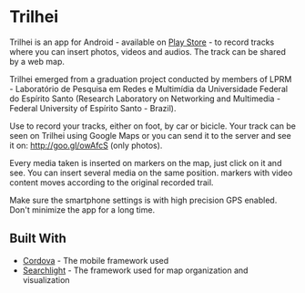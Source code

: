 # Trilhei
Trilhei is an app for Android - available on <a href="https://play.google.com/store/apps/details?id=com.phonegap.trilhei">Play Store</a> - to record tracks where you can insert photos, videos and audios. The track can be shared by a web map.

Trilhei emerged from a graduation project conducted by members of LPRM - Laboratório de Pesquisa em Redes e Multimídia da Universidade Federal do Espírito Santo (Research Laboratory on Networking and Multimedia - Federal University of Espírito Santo - Brazil).

Use to record your tracks, either on foot, by car or bicicle. Your track can be seen on Trilhei using Google Maps or you can send it to the server and see it on: http://goo.gl/owAfcS (only photos).

Every media taken is inserted on markers on the map, just click on it and see. You can insert several media on the same position. markers with video content moves according to the original recorded trail.

Make sure the smartphone settings is with high precision GPS enabled. Don't minimize the app for a long time.

## Built With

* [Cordova](https://cordova.apache.org/) - The mobile framework used
* [Searchlight](http://wancharle.github.io/sl/) - The framework used for map organization and visualization
